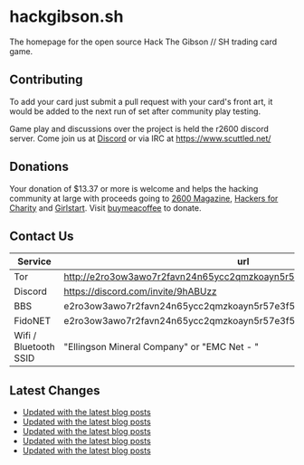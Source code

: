 # hackgibson.sh
The homepage for the open source Hack The Gibson // SH trading card game.


## Contributing

To add your card just submit a pull request with your card's front art, it would be added to the next run of set after community play testing.

Game play and discussions over the project is held the r2600 discord server. Come join us at [Discord](https://discord.com/invite/9hABUzz) or via IRC at https://www.scuttled.net/


## Donations

Your donation of $13.37 or more is welcome and helps the hacking community at large with proceeds going to [2600 Magazine](https://2600.com/), [Hackers for Charity](https://hackersforcharity.org) and [Girlstart](https://girlstart.org).  Visit [buymeacoffee](https://www.buymeacoffee.com/hackgibson.sh) to donate.


## Contact Us

Service | url
-|-
Tor | http://e2ro3ow3awo7r2favn24n65ycc2qmzkoayn5r57e3f56nvjwdcgg32ad.onion
Discord | https://discord.com/invite/9hABUzz
BBS | e2ro3ow3awo7r2favn24n65ycc2qmzkoayn5r57e3f56nvjwdcgg32ad.onion:23
FidoNET | e2ro3ow3awo7r2favn24n65ycc2qmzkoayn5r57e3f56nvjwdcgg32ad.onion:24554
Wifi / Bluetooth SSID | "Ellingson Mineral Company" or "EMC Net - <fidonet address>"

## Latest Changes
<!-- BLOG-POST-LIST:START -->
- [Updated with the latest blog posts](https://github.com/DFW2600/hackgibson.sh/commit/b3698ee7f1838c48563143a02f21f66c3f3338f4)
- [Updated with the latest blog posts](https://github.com/DFW2600/hackgibson.sh/commit/03243d06edbfd77273e5d936c8a80fa9d91c7022)
- [Updated with the latest blog posts](https://github.com/DFW2600/hackgibson.sh/commit/1ffa8a30fc72b55da76e7df5bda8975453e61f5d)
- [Updated with the latest blog posts](https://github.com/DFW2600/hackgibson.sh/commit/898e7f550bcd6f0d65b8e717b3ddc6daae70c26f)
- [Updated with the latest blog posts](https://github.com/DFW2600/hackgibson.sh/commit/f780cf8be33321da4e425738ace9da1c116c8637)
<!-- BLOG-POST-LIST:END -->
